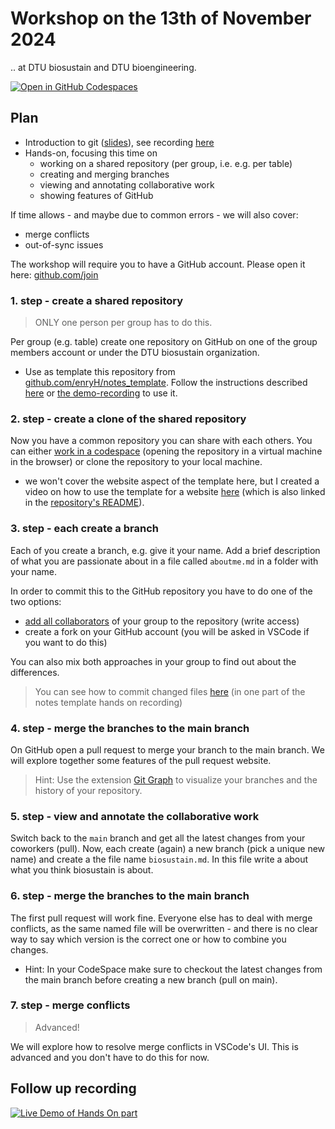 # Workshop on the 13th of November 2024

.. at DTU biosustain and DTU bioengineering.

[![Open in GitHub Codespaces](https://github.com/codespaces/badge.svg)](https://github.com/codespaces/new?hide_repo_select=true&ref=main&repo=874029589&skip_quickstart=true)

## Plan

- Introduction to git ([slides](https://docs.google.com/presentation/d/1RsKMiKquE4wqncrAv9LEtjivGE_dGiHoJ8nKCxgVKeY/edit?usp=sharing)),
  see recording [here](https://youtu.be/cAU3BCUkHxM)
- Hands-on, focusing this time on
  - working on a shared repository (per group, i.e. e.g. per table)
  - creating and merging branches
  - viewing and annotating collaborative work
  - showing features of GitHub

If time allows - and maybe due to common errors - we will also cover:

- merge conflicts
- out-of-sync issues

The workshop will require you to have a GitHub account. Please open it here: [github.com/join](https://github.com/join)

### 1. step - create a shared repository

> ONLY one person per group has to do this.

Per group (e.g. table) create one repository on GitHub on one of the group members account
or under the DTU biosustain organization.

- Use as template this repository from  
  [github.com/enryH/notes_template](https://github.com/enryH/notes_template).
  Follow the instructions described
  [here](https://docs.github.com/en/repositories/creating-and-managing-repositories/creating-a-repository-from-a-template#creating-a-repository-from-a-template) or
  [the demo-recording](https://youtu.be/XolIezJtSPI?t=98) to use it.

### 2. step - create a clone of the shared repository

Now you have a common repository you can share with each others. You can either
[work in a codespace](https://docs.github.com/en/codespaces/developing-in-a-codespace/creating-a-codespace-for-a-repository#creating-a-codespace-for-a-repository)
(opening the repository in a virtual machine in the browser) or clone the repository
to your local machine.

- we won't cover the website aspect of the template here, but I created a video on how
  to use the template for a website [here](https://www.youtube.com/watch?v=XolIezJtSPI)
  (which is also linked in the [repository's README](https://github.com/enryH/notes_template)).

### 3. step - each create a branch

Each of you create a branch, e.g. give it your name. Add a brief description of what you
are passionate about in a file called `aboutme.md` in a folder with your name.

In order to commit this to the GitHub repository you have to do one of the two options:

- [add all collaborators](https://docs.github.com/en/account-and-profile/setting-up-and-managing-your-personal-account-on-github/managing-access-to-your-personal-repositories/inviting-collaborators-to-a-personal-repository#inviting-a-collaborator-to-a-personal-repository)
  of your group to the repository (write access)
- create a fork on your GitHub account (you will be asked in VSCode if you want to do this)

You can also mix both approaches in your group to find out about the differences.

> You can see how to commit changed files [here](https://www.youtube.com/watch?v=XolIezJtSPI&t=938s)
> (in one part of the notes template hands on recording)

### 4. step - merge the branches to the main branch

On GitHub open a pull request to merge your branch to the main branch. We will explore
together some features of the pull request website.

> Hint: Use the extension
> [Git Graph](https://marketplace.visualstudio.com/items?itemName=mhutchie.git-graph)
> to visualize your branches and the history of your repository.

### 5. step - view and annotate the collaborative work

Switch back to the `main` branch and get all the latest changes from your coworkers (pull).
Now, each create (again) a new branch (pick a unique new name) and create a the file name `biosustain.md`.
In this file write a about what you think biosustain is about.

### 6. step - merge the branches to the main branch

The first pull request will work fine. Everyone else has to deal with merge conflicts, as
the same named file will be overwritten - and there is no clear way to say which version
is the correct one or how to combine you changes.

- Hint: In your CodeSpace make sure to checkout the latest changes from the main branch
  before creating a new branch (pull on main).

### 7. step - merge conflicts

> Advanced!

We will explore how to resolve merge conflicts in VSCode's UI. This is advanced and
you don't have to do this for now.

## Follow up recording

[![Live Demo of Hands On part](https://img.youtube.com/vi/mX3Il5xvKAs/maxresdefault.jpg)](https://www.youtube.com/watch?v=mX3Il5xvKAs)
